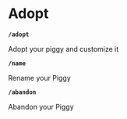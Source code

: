# Adopt
__`/adopt`__

Adopt your piggy and customize it


__`/name`__

Rename your Piggy


__`/abandon`__

Abandon your Piggy
